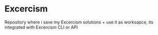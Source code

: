 # Excercism
Repository where i save my Excercism solutions + use it as worksapce, its integrated with Excercism CLI or API
